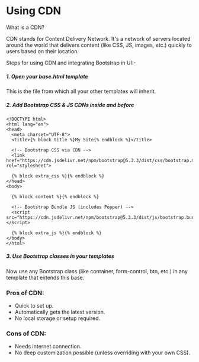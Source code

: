 # Using CDN
What is a CDN?

CDN stands for Content Delivery Network.
It's a network of servers located around the world that delivers content (like CSS, JS, images, etc.) quickly to users based on their location.

Steps for using CDN and integrating Bootstrap in UI:-
##### 1. Open your base.html template
This is the file from which all your other templates will inherit.
##### 2. Add Bootstrap CSS & JS CDNs inside <head> and before </body>

```
<!DOCTYPE html>
<html lang="en">
<head>
  <meta charset="UTF-8">
  <title>{% block title %}My Site{% endblock %}</title>

  <!-- Bootstrap CSS via CDN -->
  <link href="https://cdn.jsdelivr.net/npm/bootstrap@5.3.3/dist/css/bootstrap.min.css" rel="stylesheet">

  {% block extra_css %}{% endblock %}
</head>
<body>

  {% block content %}{% endblock %}

  <!-- Bootstrap Bundle JS (includes Popper) -->
  <script src="https://cdn.jsdelivr.net/npm/bootstrap@5.3.3/dist/js/bootstrap.bundle.min.js"></script>

  {% block extra_js %}{% endblock %}
</body>
</html>
```
##### 3. Use Bootstrap classes in your templates
Now use any Bootstrap class (like container, form-control, btn, etc.) in any template that extends this base.

### Pros of CDN:
* Quick to set up.
* Automatically gets the latest version.
* No local storage or setup required.

### Cons of CDN:
* Needs internet connection.
* No deep customization possible (unless overriding with your own CSS).

